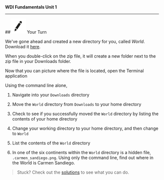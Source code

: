 **WDI Fundamentals Unit 1**

---

##![Your Turn](../assets/exercise.png) Your Turn

We've gone ahead and created a new directory for you, called <em>World</em>. Download it <a href="http://generalassembly.github.io/prework/assets/activity/World.zip">here</a>.

When you double-click on the zip file, it will create a new folder next to the zip file in your Downloads folder.

Now that you can picture where the file is located, open the Terminal application

Using the command line alone,

1. Navigate into your `Downloads` directory 

2. Move the `World` directory from `Downloads` to your home directory

3. Check to see if you successfully moved the `World` directory by listing the contents of your home directory

4. Change your working directory to your home directory, and then change to `World`

5. List the contents of the `World` directory

6. In one of the six continents within the `World` directory is a hidden file, `.carmen_sandiego.png`.  Using only the command line, find out where in the World is Carmen Sandiego.

> Stuck? Check out the [solutions](https://github.com/generalassembly-studio/fundamentals/blob/master/exercise-solutions.md) to see what you can do.
